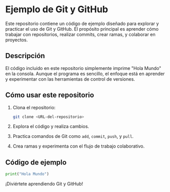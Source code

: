 # Ejemplo de Git y GitHub

Este repositorio contiene un código de ejemplo diseñado para explorar y practicar el uso de Git y GitHub. El propósito principal es aprender cómo trabajar con repositorios, realizar commits, crear ramas, y colaborar en proyectos.

## Descripción

El código incluido en este repositorio simplemente imprime "Hola Mundo" en la consola. Aunque el programa es sencillo, el enfoque está en aprender y experimentar con las herramientas de control de versiones.

## Cómo usar este repositorio

1. Clona el repositorio:
    ```bash
    git clone <URL-del-repositorio>
    ```

2. Explora el código y realiza cambios.

3. Practica comandos de Git como `add`, `commit`, `push`, y `pull`.

4. Crea ramas y experimenta con el flujo de trabajo colaborativo.

## Código de ejemplo

```python
print("Hola Mundo")
```

¡Diviértete aprendiendo Git y GitHub!